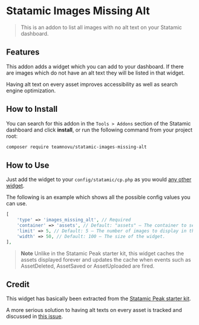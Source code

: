 # Statamic Images Missing Alt

> This is an addon to list all images with no alt text on your Statamic dashboard.

## Features

This addon adds a widget which you can add to your dashboard. If there are images which do not have an alt text they will be listed in that widget.

Having alt text on every asset improves accessibility as well as search engine optimization.

## How to Install

You can search for this addon in the `Tools > Addons` section of the Statamic dashboard and click **install**, or run the following command from your project root:

``` bash
composer require teamnovu/statamic-images-missing-alt
```

## How to Use

Just add the widget to your `config/statamic/cp.php` as you would [any other widget](https://statamic.dev/widgets#configuration).

The following is an example which shows all the possible config values you can use.

```php
[
    'type' => 'images_missing_alt', // Required
    'container' => 'assets', // Default: "assets" – The container to search through.
    'limit' => 5, // Default: 5 – The number of images to display in the widget.
    'width' => 50, // Default: 100 – The size of the widget.
],
```

> **Note**
> Unlike in the Statamic Peak starter kit, this widget caches the assets displayed forever and
> updates the cache when events such as AssetDeleted, AssetSaved or AssetUploaded are fired.

## Credit

This widget has basically been extracted from the [Statamic Peak starter kit](https://github.com/studio1902/statamic-peak).

A more serious solution to having alt texts on every asset is tracked and discussed in [this issue](https://github.com/statamic/ideas/issues/496).
